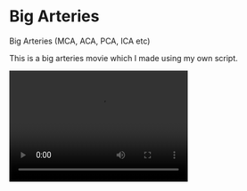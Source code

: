# Big Arteries
Big Arteries (MCA, ACA, PCA, ICA etc)

This is a big arteries movie which I made using my own script.

<video src="https://github.com/Yooha1003/BigVessel/blob/master/vessel_movie.mp4" width="320" height="200">
</video>
